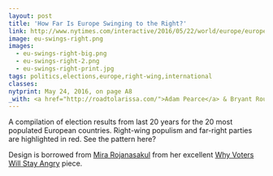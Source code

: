 ```yaml
---
layout: post
title: 'How Far Is Europe Swinging to the Right?'
link: http://www.nytimes.com/interactive/2016/05/22/world/europe/europe-right-wing-austria-hungary.html
image: eu-swings-right.png
images:
  - eu-swings-right-big.png
  - eu-swings-right-2.png
  - eu-swings-right-print.jpg
tags: politics,elections,europe,right-wing,international
classes:
nytprint: May 24, 2016, on page A8
_with: <a href="http://roadtolarissa.com/">Adam Pearce</a> & Bryant Rousseau
---
```


A compilation of election results from last 20 years for the 20 most populated European countries. Right-wing populism and far-right parties are highlighted in red. See the pattern here?

Design is borrowed from [Mira Rojanasakul](http://rojanasakul.com/) from her excellent [Why Voters Will Stay Angry](http://www.bloomberg.com/graphics/2016-angry-voters/) piece.
